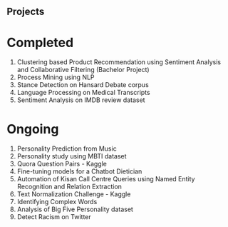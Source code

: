 ## Projects 

# Completed
1. Clustering based Product Recommendation using Sentiment Analysis and Collaborative Filtering (Bachelor Project)
2. Process Mining using NLP
3. Stance Detection on Hansard Debate corpus
4. Language Processing on Medical Transcripts
5. Sentiment Analysis on IMDB review dataset



# Ongoing
1. Personality Prediction from Music
2. Personality study using MBTI dataset
3. Quora Question Pairs - Kaggle
4. Fine-tuning models for a Chatbot Dietician
5. Automation of Kisan Call Centre Queries using Named Entity Recognition and Relation Extraction
6. Text Normalization Challenge - Kaggle
7. Identifying Complex Words
8. Analysis of Big Five Personality dataset
9. Detect Racism on Twitter
